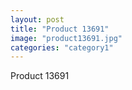 ```yaml
---
layout: post
title: "Product 13691"
image: "product13691.jpg"
categories: "category1"
---
```

Product 13691
